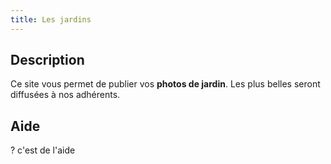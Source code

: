 ```yaml
---
title: Les jardins
---
```

## Description
Ce site vous permet de publier vos **photos de jardin**. Les plus belles seront diffusées à nos adhérents.

## Aide
? c'est de l'aide